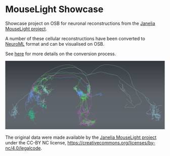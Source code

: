 # MouseLight Showcase

Showcase project on OSB for neuronal reconstructions from the [Janelia MouseLight project](https://www.janelia.org/project-team/mouselight).

A number of these cellular reconstructions have been converted to [NeuroML](http://www.neuroml.org) format and can be visualised on OSB.

See [here](https://github.com/OpenSourceBrain/MouseLightShowcase/blob/master/NeuroML2/README.md) for more details on the conversion process. 

![osbview](https://raw.githubusercontent.com/OpenSourceBrain/MouseLightShowcase/master/images/osb1.png)

The original data were made available by the [Janelia MouseLight project](https://www.janelia.org/project-team/mouselight) under the CC-BY NC license, https://creativecommons.org/licenses/by-nc/4.0/legalcode. 


